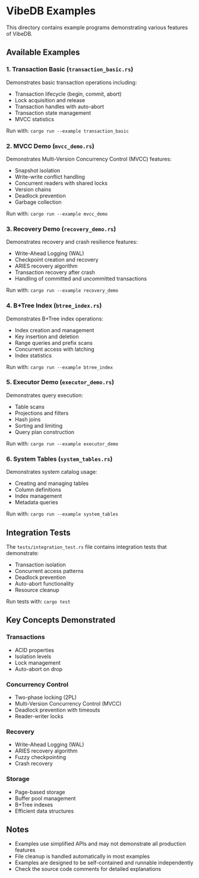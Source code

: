 # VibeDB Examples

This directory contains example programs demonstrating various features of VibeDB.

## Available Examples

### 1. Transaction Basic (`transaction_basic.rs`)
Demonstrates basic transaction operations including:
- Transaction lifecycle (begin, commit, abort)
- Lock acquisition and release
- Transaction handles with auto-abort
- Transaction state management
- MVCC statistics

Run with: `cargo run --example transaction_basic`

### 2. MVCC Demo (`mvcc_demo.rs`)
Demonstrates Multi-Version Concurrency Control (MVCC) features:
- Snapshot isolation
- Write-write conflict handling
- Concurrent readers with shared locks
- Version chains
- Deadlock prevention
- Garbage collection

Run with: `cargo run --example mvcc_demo`

### 3. Recovery Demo (`recovery_demo.rs`)
Demonstrates recovery and crash resilience features:
- Write-Ahead Logging (WAL)
- Checkpoint creation and recovery
- ARIES recovery algorithm
- Transaction recovery after crash
- Handling of committed and uncommitted transactions

Run with: `cargo run --example recovery_demo`

### 4. B+Tree Index (`btree_index.rs`)
Demonstrates B+Tree index operations:
- Index creation and management
- Key insertion and deletion
- Range queries and prefix scans
- Concurrent access with latching
- Index statistics

Run with: `cargo run --example btree_index`

### 5. Executor Demo (`executor_demo.rs`)
Demonstrates query execution:
- Table scans
- Projections and filters
- Hash joins
- Sorting and limiting
- Query plan construction

Run with: `cargo run --example executor_demo`

### 6. System Tables (`system_tables.rs`)
Demonstrates system catalog usage:
- Creating and managing tables
- Column definitions
- Index management
- Metadata queries

Run with: `cargo run --example system_tables`

## Integration Tests

The `tests/integration_test.rs` file contains integration tests that demonstrate:
- Transaction isolation
- Concurrent access patterns
- Deadlock prevention
- Auto-abort functionality
- Resource cleanup

Run tests with: `cargo test`

## Key Concepts Demonstrated

### Transactions
- ACID properties
- Isolation levels
- Lock management
- Auto-abort on drop

### Concurrency Control
- Two-phase locking (2PL)
- Multi-Version Concurrency Control (MVCC)
- Deadlock prevention with timeouts
- Reader-writer locks

### Recovery
- Write-Ahead Logging (WAL)
- ARIES recovery algorithm
- Fuzzy checkpointing
- Crash recovery

### Storage
- Page-based storage
- Buffer pool management
- B+Tree indexes
- Efficient data structures

## Notes

- Examples use simplified APIs and may not demonstrate all production features
- File cleanup is handled automatically in most examples
- Examples are designed to be self-contained and runnable independently
- Check the source code comments for detailed explanations